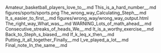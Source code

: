 Amateur_basketball_players_love_to__.md
This_is_a_hard_number__.md
figures/sports/sports.png
The_wrong_way_Calculating_Steph__.md
It_s_easier_to_first__.md
figures/wrong_way/wrong_way_output.html
The_right_way_What_was__.md
WARNING_Lots_of_math_ahead__.md
Consecutive_streaks_of_heads_We__.md
It_is_a_worthy_exercise__.md
Back_to_Steph_s_biased__.md
If_k_leq_x_then__.md
Putting_it_all_together_Finally__.md
I_ve_played_a_lot__.md
Final_note_In_the_same__.md